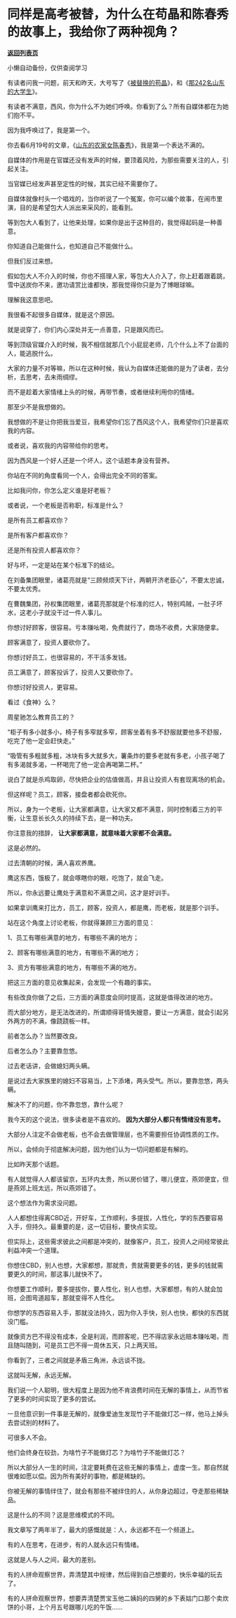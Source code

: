 # 同样是高考被替，为什么在苟晶和陈春秀的故事上，我给你了两种视角？

[**返回列表页**](/gzh/记忆承载3)

小懒自动备份，仅供查阅学习

有读者问我一问题，前天和昨天，大号写了《[被替换的苟晶](https://mp.weixin.qq.com/s?__biz=MzU0MjYwNDU2Mw==&mid=2247490257&idx=1&sn=6f4214e9ddf7f4f037758b6efb951738&chksm=fb1976adcc6effbbbe34b30fc4ebf446c88f240012e7677b0664304ffd5f0b53ab63cd094992&token=1030676962&lang=zh_CN&scene=21#wechat_redirect)》，和《[那242名山东的大学生](https://mp.weixin.qq.com/s?__biz=MzU0MjYwNDU2Mw==&mid=2247490258&idx=1&sn=65b346eddd55ba8b4c5c2903eaea60bf&chksm=fb1976aecc6effb8e4df2272edb6726bad03134ae06afac8f94df29292f1e594e6f1ee377863&token=1030676962&lang=zh_CN&scene=21#wechat_redirect)》。  

  

有读者不满意，西风，你为什么不为她们呼唤。你看到了么？所有自媒体都在为她们抱不平。

  

因为我呼唤过了，我是第一个。  

  

你去看6月19号的文章，《[山东的农家女陈春秀](https://mp.weixin.qq.com/s?__biz=MzU0MjYwNDU2Mw==&mid=2247490106&idx=1&sn=30fc6568d4bdda1a789631ed9797f4fe&chksm=fb197646cc6eff5094056ffb9b227c01f282836554b7d0d99236c2a518c3a8920a7ab2c9cbf9&token=1030676962&lang=zh_CN&scene=21#wechat_redirect)》，我是第一个表达不满的。  

  

自媒体的作用是在官媒还没有发声的时候，要顶着风险，为那些需要关注的人，引起关注。  

  

当官媒已经发声甚至定性的时候，其实已经不需要你了。

  

自媒体就像村头一个唱戏的，当你听说了一个冤案，你可以编个故事，在闹市里演，目的是希望包大人派出来采风的，能看到。  

  

等到包大人看到了，让他来处理，如果你是出于这种目的，我觉得起码是一种善意。

  

你知道自己能做什么，也知道自己不能做什么。  

  

但我们反过来想。

  

假如包大人不介入的时候，你也不搭理人家，等包大人介入了，你上赶着跟着跳，雪中送炭你不来，邀功请赏比谁都快，那我觉得你只是为了博眼球嘛。

  

理解我这意思吧。

  

我很看不起很多自媒体，就是这个原因。

  

就是说穿了，你们内心深处并无一点善意，只是跟风而已。  

  

等到顶级官媒介入的时候，我不相信就那几个小屁屁老师，几个什么上不了台面的人，能逃脱什么。  

  

大家的力量不对等嘛，所以在这种时候，我认为自媒体还能做的是为了读者，去分析，去思考，去未雨绸缪。  

  

而不是趁着大家情绪上头的时候，再带节奏，或者继续利用你的情绪。

  

那至少不是我想做的。

  

我想做的不是让你把我当爱豆，我希望你们忘了西风这个人，我希望你们只是喜欢我的内容。

  

或者说，喜欢我的内容带给你的思考。

  

因为西风是一个好人还是一个坏人，这个话题本身没有营养。

  

你站在不同的角度看同一个人，会得出完全不同的答案。

  

比如我问你，你怎么定义谁是好老板？  

  

或者说，一个老板是否称职，标准是什么？

  

是所有员工都喜欢你？

是所有客户都喜欢你？

还是所有投资人都喜欢你？

  

好与坏，一定是站在某个标准下的结论。

  

在刘备集团眼里，诸葛亮就是“三顾频烦天下计，两朝开济老臣心”，不要太忠诚，不要太优秀。

  

在曹魏集团，孙权集团眼里，诸葛亮那就是个标准的烂人，特别鸡贼，一肚子坏水，这老小子就没干过一件人事儿。

  

你想讨好顾客，很容易。亏本赚吆喝，免费就行了，商场不收费，大家随便拿。

  

顾客满意了，投资人要砍你了。  

  

你想讨好员工，也很容易的，不干活多发钱。

  

员工满意了，顾客投诉了，投资人又要砍你了。  

  

你想讨好投资人，更容易。

  

看过《食神》么？

  

周星驰怎么教育员工的？

  

“柜子有多小就多小，椅子有多窄就多窄，顾客坐着有多不舒服就要他多不舒服，吃完了他一定会赶快走。”

  

“吸管有多粗就多粗，冰块有多大就多大，薯条炸的要多老就有多老，小孩子喝了有多渴就多渴，一杯喝完了他一定会再喝第二杯。”

  

说白了就是杀鸡取卵，尽快把企业的估值做高，并且让投资人有套现离场的机会。  

  

但这样呢？员工，顾客，接盘者都会砍死你。  

  

所以，身为一个老板，让大家都满意，让大家又都不满意，同时控制着三方的平衡，让生意长长久久的持续下去，是一种功夫。  

  

你注意我的措辞， **让大家都满意，就意味着大家都不会满意。**  

  

这是必然的。  

  

过去清朝的时候，满人喜欢养鹰。  

  

鹰这东西，饿极了，就会啄瞎你的眼，吃饱了，就会飞走。

  

所以，你永远要让鹰处于满意和不满意之间，这才是好训手。  

  

如果拿训鹰来打比方，员工，顾客，投资人，都是鹰，而老板，就是那个训手。  

  

站在这个角度上讨论老板，你就得兼顾三方面的意见：

  

1、员工有哪些满意的地方，有哪些不满的地方；

2、顾客有哪些满意的地方，有哪些不满的地方；

3、资方有哪些满意的地方，有哪些不满的地方。

  

把这三方面的意见收集起来，会发现一个有趣的事实。

  

有些改良你做了之后，三方面的满意度会同时提高，这就是值得改进的地方。  

  

而大部分地方，是无法改进的，所谓顺得哥情失嫂意，要让一方满意，就会引起另外两方的不满，像跷跷板一样。

  

前者怎么办？当然要改良。  

  

后者怎么办？主要靠忽悠。

  

过去老话讲，会做媳妇两头瞒。  

  

是说过去大家族里的媳妇不容易当，上下添堵，两头受气。所以，要靠忽悠，两头瞒。  

  

解决不了的问题，你不靠忽悠，靠什么呢？  

  

我今天的这个说法，很多读者是不喜欢的。 **因为大部分人都只有情绪没有思考。**  

  

大部分人注定不会做老板，也不会去做管理层，也不需要担任协调性质的工作。

  

所以，会倾向于彻底解决问题，因为他们认为一切问题都是有解的。  

  

比如昨天那个话题。

  

有人就觉得人人都该留京，五环内太贵，所以房价错了，哪儿便宜，燕郊便宜，但是燕郊上班太远，所以燕郊错了。

  

这个想法作为需求没问题。

  

人人都想住得离CBD近，开好车，工作顺利，多提拔，人性化，学的东西要容易入手，但持久。最重要的是，这一切目标，要快点实现。

  

但实际上，这些需求彼此之间都是冲突的，就像客户，员工，投资人之间经常彼此利益冲突一个道理。  

  

你想住CBD，别人也想，大家都想，那就贵，贵就需要更多的钱，更多的钱就需要更久的时间，那这事儿就快不了。

  

你想要工作顺利，要多提拔你，要人性化，别人也想，大家都想，有的人就会加班，企图弯道超车，那就变得不人性化。  

  

你想学的东西容易入手，那就没法持久，因为你入手快，别人也快，都快的东西就没门槛。  

  

就像资方巴不得没有成本，全是利润，而顾客呢，巴不得店家永远赔本赚吆喝，而且随叫随到，可是员工巴不得一周休五天，只上两天班。  

  

你看到了，三者之间就是矛盾三角洲，永远谈不拢。

  

这就叫无解，永远无解。  

  

我们说一个人聪明，很大程度上是因为他不肯浪费时间在无解的事情上，从而节省了更多的时间实现了更多的尝试。  

  

一旦他意识到一件事是无解的，就像爱迪生发现竹子不能做灯芯一样，他马上掉头去尝试别的材料了。

  

可很多人不会。  

  

他们会终身在较劲，为啥竹子不能做灯芯？为啥竹子不能做灯芯？

  

所以大部分人一生的时间，注定要耗费在这些无解的事情上，虚度一生。那自然就很难如愿以偿。因为所有美好的事物，都是稀缺的。

  

你被无解的事情绊住了，就会有那些不被绊住的人，从你身边超过，夺走那些稀缺品。  

  

这是什么的不同？这是思维模式的不同。  

  

我文章写了两年半了，最大的感慨就是：人，永远都不在一个频道上。

  

有的人在思考，在进步，有的人就永远只有情绪。

  

这就是人与人之间，最大的差别。

  

有的人拼命观察世界，弄清楚其中规律，然后得到自己想要的，快乐幸福的玩去了。

  

有的人拼命观察世界，想要弄清楚贾宝玉他二姨妈的四舅的乡下表姑门口那个卖炊饼的小哥，上个月五号跟哪儿吃的午饭......


